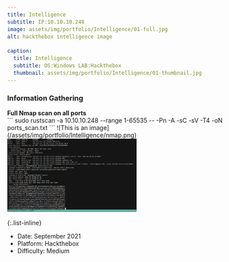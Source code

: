 ```yaml
---
title: Intelligence
subtitle: IP:10.10.10.248
image: assets/img/portfolio/Intelligence/01-full.jpg
alt: hackthebox intelligence image

caption:
  title: Intelligence
  subtitle: OS:Windows LAB:Hackthebox
  thumbnail: assets/img/portfolio/Intelligence/01-thumbnail.jpg
---
```

### Information Gathering

<div>  </div>
<div align="left" style="font-weight: bold;"> Full Nmap scan on all ports </div>
```
sudo rustscan -a 10.10.10.248 --range 1-65535 -- -Pn -A -sC -sV -T4 -oN ports_scan.txt
```
![This is an image](/assets/img/portfolio/Intelligence/nmap.png)
<img src="/assets/img/portfolio/Intelligence/nmap.png" width="300">

{:.list-inline}
- Date: September 2021
- Platform: Hackthebox
- Difficulty: Medium

